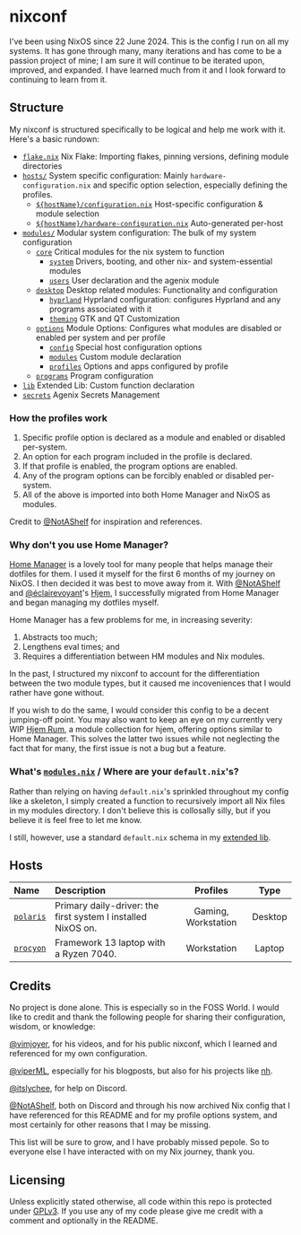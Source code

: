 # nixconf

I've been using NixOS since 22 June 2024. This is the config I run on all my systems. It has gone through many, many iterations and has come to be a passion project of mine; I am sure it will continue to be iterated upon, improved, and expanded. I have learned much from it and I look forward to continuing to learn from it.

## Structure

My nixconf is structured specifically to be logical and help me work with it. Here's a basic rundown:

- [`flake.nix`](./flake.nix) Nix Flake: Importing flakes, pinning versions, defining module directories
- [`hosts/`](./hosts) System specific configuration: Mainly `hardware-configuration.nix` and specific option selection, especially defining the profiles.
  - [`${hostName}/configuration.nix`](./hosts/polaris/configuration.nix) Host-specific configuration & module selection
  - [`${hostName}/hardware-configuration.nix`](./hosts/polaris/hardware-configuration.nix) Auto-generated per-host
- [`modules/`](./modules) Modular system configuration: The bulk of my system configuration
  - [`core`](./modules/core) Critical modules for the nix system to function
    - [`system`](./modules/core/system) Drivers, booting, and other nix- and system-essential modules
    - [`users`](./modules/core/users) User declaration and the agenix module
  - [`desktop`](./modules/desktop) Desktop related modules: Functionality and configuration
    - [`hyprland`](./modules/desktop/hyprland) Hyprland configuration: configures Hyprland and any programs associated with it
    - [`theming`](./modules/desktop/theming) GTK and QT Customization
  - [`options`](./modules/options) Module Options: Configures what modules are disabled or enabled per system and per profile
    - [`config`](./modules/options/config) Special host configuration options
    - [`modules`](./modules/options/modules) Custom module declaration
    - [`profiles`](./modules/options/profiles) Options and apps configured by profile
  - [`programs`](./modules/programs) Program configuration
- [`lib`](./lib) Extended Lib: Custom function declaration
- [`secrets`](./secrets) Agenix Secrets Management

### How the profiles work

1. Specific profile option is declared as a module and enabled or disabled per-system.
2. An option for each program included in the profile is declared.
3. If that profile is enabled, the program options are enabled.
4. Any of the program options can be forcibly enabled or disabled per-system.
5. All of the above is imported into both Home Manager and NixOS as modules.

Credit to [@NotAShelf](https://github.com/NotAShelf/Nyx) for inspiration and references.

### Why don't you use Home Manager?

[Home Manager](https://github.com/nix-community/home-manager) is a lovely tool for many people that helps manage their dotfiles for them. I used it myself for the first 6 months of my journey on NixOS. I then decided it was best to move away from it. With [@NotAShelf](https://github.com/NotAShelf) and [@éclairevoyant](https://github.com/eclairevoyant)'s [Hjem](https://github.com/feel-co/hjem), I successfully migrated from Home Manager and began managing my dotfiles myself.

Home Manager has a few problems for me, in increasing severity:

1. Abstracts too much;
2. Lengthens eval times; and
3. Requires a differentiation between HM modules and Nix modules.

In the past, I structured my nixconf to account for the differentiation between the two module types, but it caused me  incoveniences that I would rather have gone without.

If you wish to do the same, I would consider this config to be a decent jumping-off point. You may also want to keep an eye on my currently very WIP [Hjem Rum](https://github.com/the-unnamed-nug/hjem-rum), a module collection for hjem, offering options similar to Home Manager. This solves the latter two issues while not neglecting the fact that for many, the first issue is not a bug but a feature.

### What's [`modules.nix`](./modules.nix) / Where are your `default.nix`'s?

Rather than relying on having `default.nix`'s sprinkled throughout my config like a skeleton, I simply created a function to recursively import all Nix files in my modules directory. I don't believe this is collosally silly, but if you believe it is feel free to let me know.

I still, however, use a standard `default.nix` schema in my [extended lib](./lib/).

## Hosts

| Name                          | Description                                                                                     | Profiles            | Type    |
| :---------------------------  | :---------------------------------------------------------------------------------------------- | :-----------------: | :-----: |
| [`polaris`](./hosts/polaris/) | Primary daily-driver: the first system I installed NixOS on.                                    | Gaming, Workstation | Desktop |
| [`procyon`](./hosts/procyon/) | Framework 13 laptop with a Ryzen 7040.                                                          | Workstation         | Laptop  |

## Credits

No project is done alone. This is especially so in the FOSS World. I would like to credit and thank the following people for sharing their configuration, wisdom, or knowledge:

[@vimjoyer](https://www.youtube.com/@vimjoyer), for his videos, and for his public nixconf, which I learned and referenced for my own configuration.

[@viperML](https://github.com/viperML), especially for his blogposts, but also for his projects like [nh](https://github.com/viperML/nh).

[@itslychee](https://github.com/itslychee), for help on Discord.

[@NotAShelf](https://github.com/NotAShelf), both on Discord and through his now archived Nix config that I have referenced for this README and for my profile options system, and most certainly for other reasons that I may be missing.

This list will be sure to grow, and I have probably missed pepole. So to everyone else I have interacted with on my Nix journey, thank you.

## Licensing

Unless explicitly stated otherwise, all code within this repo is protected under [GPLv3](./LICENSE). If you use any of my code please give me credit with a comment and optionally in the README.

